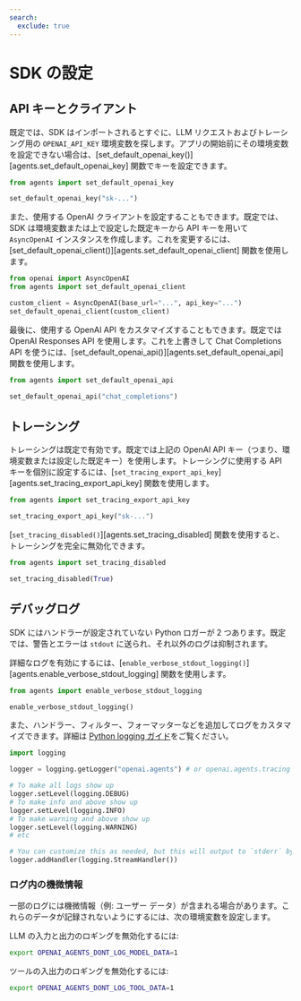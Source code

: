 ```yaml
---
search:
  exclude: true
---
```

# SDK の設定

## API キーとクライアント

既定では、SDK はインポートされるとすぐに、LLM リクエストおよびトレーシング用の `OPENAI_API_KEY` 環境変数を探します。アプリの開始前にその環境変数を設定できない場合は、[set_default_openai_key()][agents.set_default_openai_key] 関数でキーを設定できます。

```python
from agents import set_default_openai_key

set_default_openai_key("sk-...")
```

また、使用する OpenAI クライアントを設定することもできます。既定では、SDK は環境変数または上で設定した既定キーから API キーを用いて `AsyncOpenAI` インスタンスを作成します。これを変更するには、[set_default_openai_client()][agents.set_default_openai_client] 関数を使用します。

```python
from openai import AsyncOpenAI
from agents import set_default_openai_client

custom_client = AsyncOpenAI(base_url="...", api_key="...")
set_default_openai_client(custom_client)
```

最後に、使用する OpenAI API をカスタマイズすることもできます。既定では OpenAI Responses API を使用します。これを上書きして Chat Completions API を使うには、[set_default_openai_api()][agents.set_default_openai_api] 関数を使用します。

```python
from agents import set_default_openai_api

set_default_openai_api("chat_completions")
```

## トレーシング

トレーシングは既定で有効です。既定では上記の OpenAI API キー（つまり、環境変数または設定した既定キー）を使用します。トレーシングに使用する API キーを個別に設定するには、[`set_tracing_export_api_key`][agents.set_tracing_export_api_key] 関数を使用します。

```python
from agents import set_tracing_export_api_key

set_tracing_export_api_key("sk-...")
```

[`set_tracing_disabled()`][agents.set_tracing_disabled] 関数を使用すると、トレーシングを完全に無効化できます。

```python
from agents import set_tracing_disabled

set_tracing_disabled(True)
```

## デバッグログ

SDK にはハンドラーが設定されていない Python ロガーが 2 つあります。既定では、警告とエラーは `stdout` に送られ、それ以外のログは抑制されます。

詳細なログを有効にするには、[`enable_verbose_stdout_logging()`][agents.enable_verbose_stdout_logging] 関数を使用します。

```python
from agents import enable_verbose_stdout_logging

enable_verbose_stdout_logging()
```

また、ハンドラー、フィルター、フォーマッターなどを追加してログをカスタマイズできます。詳細は [Python logging ガイド](https://docs.python.org/3/howto/logging.html)をご覧ください。

```python
import logging

logger = logging.getLogger("openai.agents") # or openai.agents.tracing for the Tracing logger

# To make all logs show up
logger.setLevel(logging.DEBUG)
# To make info and above show up
logger.setLevel(logging.INFO)
# To make warning and above show up
logger.setLevel(logging.WARNING)
# etc

# You can customize this as needed, but this will output to `stderr` by default
logger.addHandler(logging.StreamHandler())
```

### ログ内の機微情報

一部のログには機微情報（例: ユーザー データ）が含まれる場合があります。これらのデータが記録されないようにするには、次の環境変数を設定します。

LLM の入力と出力のロギングを無効化するには:

```bash
export OPENAI_AGENTS_DONT_LOG_MODEL_DATA=1
```

ツールの入出力のロギングを無効化するには:

```bash
export OPENAI_AGENTS_DONT_LOG_TOOL_DATA=1
```